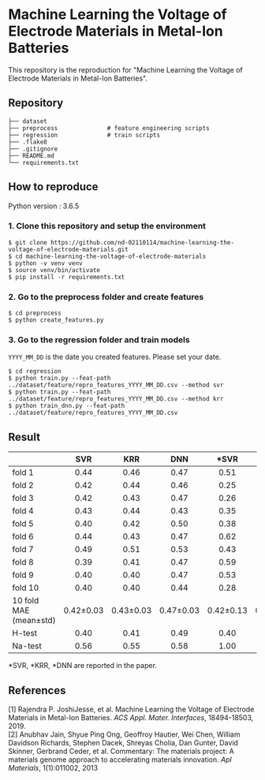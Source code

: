 # Machine Learning the Voltage of Electrode Materials in Metal-Ion Batteries

This repository is the reproduction for "Machine Learning the Voltage of Electrode Materials in Metal-Ion Batteries".

## Repository

```
├── dataset
├── preprocess              # feature engineering scripts
├── regression              # train scripts
├── .flake8
├── .gitignore
├── README.md
└── requirements.txt
```

## How to reproduce

Python version : 3.6.5

### 1. Clone this repository and setup the environment

```
$ git clone https://github.com/nd-02110114/machine-learning-the-voltage-of-electrode-materials.git
$ cd machine-learning-the-voltage-of-electrode-materials
$ python -v venv venv
$ source venv/bin/activate
$ pip install -r requirements.txt
```

### 2. Go to the preprocess folder and create features

```
$ cd preprocess
$ python create_features.py
```

### 3. Go to the regression folder and train models

`YYYY_MM_DD` is the date you created features. Please set your date.

```
$ cd regression
$ python train.py --feat-path ../dataset/feature/repro_features_YYYY_MM_DD.csv --method svr
$ python train.py --feat-path ../dataset/feature/repro_features_YYYY_MM_DD.csv --method krr
$ python train_dnn.py --feat-path ../dataset/feature/repro_features_YYYY_MM_DD.csv
```

## Result

|                        |    SVR    |    KRR    |    DNN    |   \*SVR   |   \*KRR   |   \*DNN   |
| :--------------------- | :-------: | :-------: | :-------: | :-------: | :-------: | :-------: |
| fold 1                 |   0.44    |   0.46    |   0.47    |   0.51    |   0.54    |   0.42    |
| fold 2                 |   0.42    |   0.44    |   0.46    |   0.25    |   0.28    |   0.48    |
| fold 3                 |   0.42    |   0.43    |   0.47    |   0.26    |   0.27    |   0.42    |
| fold 4                 |   0.43    |   0.44    |   0.43    |   0.35    |   0.47    |   0.44    |
| fold 5                 |   0.40    |   0.42    |   0.50    |   0.38    |   0.43    |   0.44    |
| fold 6                 |   0.44    |   0.43    |   0.47    |   0.62    |   0.71    |   0.42    |
| fold 7                 |   0.49    |   0.51    |   0.53    |   0.43    |   0.42    |   0.43    |
| fold 8                 |   0.39    |   0.41    |   0.47    |   0.59    |   0.62    |   0.42    |
| fold 9                 |   0.40    |   0.40    |   0.47    |   0.53    |   0.57    |   0.45    |
| fold 10                |   0.40    |   0.40    |   0.44    |   0.28    |   0.30    |   0.48    |
| 10 fold MAE (mean±std) | 0.42±0.03 | 0.43±0.03 | 0.47±0.03 | 0.42±0.13 | 0.46±0.14 | 0.43±0.03 |
| H-test                 |   0.40    |   0.41    |   0.49    |   0.40    |   0.39    |   0.43    |
| Na-test                |   0.56    |   0.55    |   0.58    |   1.00    |   0.93    |   1.25    |

\*SVR, \*KRR, \*DNN are reported in the paper.

## References

[1] Rajendra P. JoshiJesse, et al. Machine Learning the Voltage of Electrode Materials in Metal-Ion Batteries. _ACS Appl. Mater. Interfaces_, 18494-18503, 2019.  
[2] Anubhav Jain, Shyue Ping Ong, Geoffroy Hautier, Wei Chen, William Davidson Richards, Stephen Dacek, Shreyas Cholia, Dan Gunter, David Skinner, Gerbrand Ceder, et al. Commentary: The materials project: A materials genome approach to accelerating materials innovation. _Apl Materials_, 1(1):011002, 2013
